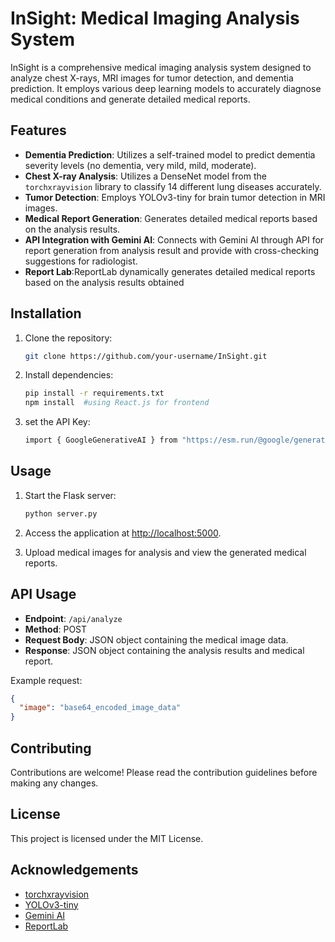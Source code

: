 # InSight: Medical Imaging Analysis System

InSight is a comprehensive medical imaging analysis system designed to analyze chest X-rays, MRI images for tumor detection, and dementia prediction. It employs various deep learning models to accurately diagnose medical conditions and generate detailed medical reports.

## Features

- **Dementia Prediction**: Utilizes a self-trained model to predict dementia severity levels (no dementia, very mild, mild, moderate).
- **Chest X-ray Analysis**: Utilizes a DenseNet model from the `torchxrayvision` library to classify 14 different lung diseases accurately.
- **Tumor Detection**: Employs YOLOv3-tiny for brain tumor detection in MRI images.
- **Medical Report Generation**: Generates detailed medical reports based on the analysis results.
- **API Integration with Gemini AI**: Connects with Gemini AI through API for report generation from analysis result and provide with cross-checking suggestions 
  for radiologist.
- **Report Lab**:ReportLab dynamically generates detailed medical reports based on the analysis results obtained

## Installation

1. Clone the repository:

    ```bash
    git clone https://github.com/your-username/InSight.git
    ```

2. Install dependencies:

    ```bash
    pip install -r requirements.txt
    npm install  #using React.js for frontend
    ```
3. set the API Key:
    ```bash
    import { GoogleGenerativeAI } from "https://esm.run/@google/generative-ai";
    ```

## Usage

1. Start the Flask server:

    ```bash
    python server.py
    ```

2. Access the application at [http://localhost:5000](http://localhost:5000).

3. Upload medical images for analysis and view the generated medical reports.

## API Usage

- **Endpoint**: `/api/analyze`
- **Method**: POST
- **Request Body**: JSON object containing the medical image data.
- **Response**: JSON object containing the analysis results and medical report.

Example request:

```json
{
  "image": "base64_encoded_image_data"
}
```

## Contributing
Contributions are welcome! Please read the contribution guidelines before making any changes.

## License
This project is licensed under the MIT License.

## Acknowledgements

- [torchxrayvision](https://github.com/mlmed/torchxrayvision)
- [YOLOv3-tiny](https://github.com/AlexeyAB/darknet)
- [Gemini AI](https://gemini.google.com/)
- [ReportLab](https://www.reportlab.com/)

